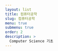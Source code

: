 ```yaml
---
layout: list
title: 컴퓨터공학
slug: 컴퓨터공학
menu: true
submenu: true
order: 2
description: >
  Computer Science 기초
---
```

